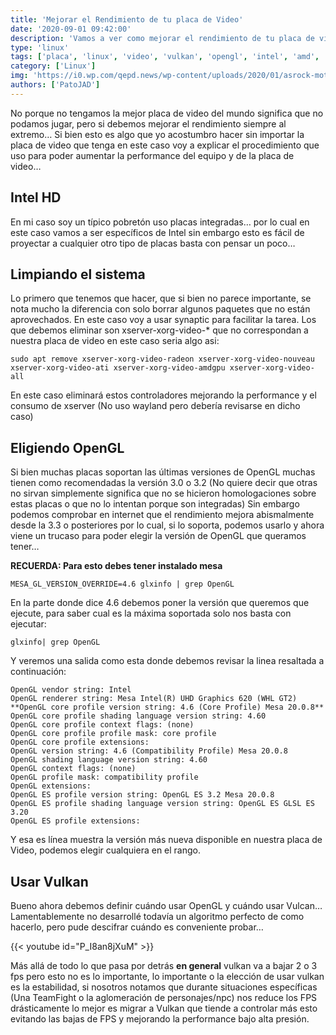```yaml
---
title: 'Mejorar el Rendimiento de tu placa de Video'
date: '2020-09-01 09:42:00'
description: 'Vamos a ver como mejorar el rendimiento de tu placa de video en este caso con ejemplo de una Intel UHD'
type: 'linux'
tags: ['placa', 'linux', 'video', 'vulkan', 'opengl', 'intel', 'amd', 'gpu']
category: ['Linux']
img: 'https://i0.wp.com/qepd.news/wp-content/uploads/2020/01/asrock-mother.jpg?fit=600%2C300&ssl=1'
authors: ['PatoJAD']
---
```


No porque no tengamos la mejor placa de video del mundo significa que no podamos jugar, pero si debemos mejorar el rendimiento siempre al extremo… Si bien esto es algo que yo acostumbro hacer sin importar la placa de video que tenga en este caso voy a explicar el procedimiento que uso para poder aumentar la performance del equipo y de la placa de video…

## Intel HD

En mi caso soy un típico pobretón uso placas integradas… por lo cual en este caso vamos a ser específicos de Intel sin embargo esto es fácil de proyectar a cualquier otro tipo de placas basta con pensar un poco…

## Limpiando el sistema

Lo primero que tenemos que hacer, que si bien no parece importante, se nota mucho la diferencia con solo borrar algunos paquetes que no están aprovechados. En este caso voy a usar synaptic para facilitar la tarea. Los que debemos eliminar son xserver-xorg-video-\* que no correspondan a nuestra placa de video en este caso seria algo asi:

    sudo apt remove xserver-xorg-video-radeon xserver-xorg-video-nouveau xserver-xorg-video-ati xserver-xorg-video-amdgpu xserver-xorg-video-all

En este caso eliminará estos controladores mejorando la performance y el consumo de xserver (No uso wayland pero debería revisarse en dicho caso)

## Eligiendo OpenGL

Si bien muchas placas soportan las últimas versiones de OpenGL muchas tienen como recomendadas la versión 3.0 o 3.2 (No quiere decir que otras no sirvan simplemente significa que no se hicieron homologaciones sobre estas placas o que no lo intentan porque son integradas) Sin embargo podemos comprobar en internet que el rendimiento mejora abismalmente desde la 3.3 o posteriores por lo cual, si lo soporta, podemos usarlo y ahora viene un trucaso para poder elegir la versión de OpenGL que queramos tener…

**RECUERDA: Para esto debes tener instalado mesa**

    MESA_GL_VERSION_OVERRIDE=4.6 glxinfo | grep OpenGL

En la parte donde dice 4.6 debemos poner la versión que queremos que ejecute, para saber cual es la máxima soportada solo nos basta con ejecutar:

    glxinfo| grep OpenGL

Y veremos una salida como esta donde debemos revisar la linea resaltada a continuación:

    OpenGL vendor string: Intel
    OpenGL renderer string: Mesa Intel(R) UHD Graphics 620 (WHL GT2)
    **OpenGL core profile version string: 4.6 (Core Profile) Mesa 20.0.8**
    OpenGL core profile shading language version string: 4.60
    OpenGL core profile context flags: (none)
    OpenGL core profile profile mask: core profile
    OpenGL core profile extensions:
    OpenGL version string: 4.6 (Compatibility Profile) Mesa 20.0.8
    OpenGL shading language version string: 4.60
    OpenGL context flags: (none)
    OpenGL profile mask: compatibility profile
    OpenGL extensions:
    OpenGL ES profile version string: OpenGL ES 3.2 Mesa 20.0.8
    OpenGL ES profile shading language version string: OpenGL ES GLSL ES 3.20
    OpenGL ES profile extensions:

Y esa es línea muestra la versión más nueva disponible en nuestra placa de Video, podemos elegir cualquiera en el rango.

## Usar Vulkan

Bueno ahora debemos definir cuándo usar OpenGL y cuándo usar Vulcan… Lamentablemente no desarrollé todavía un algoritmo perfecto de como hacerlo, pero pude descifrar cuándo es conveniente probar…

{{< youtube id="P_I8an8jXuM" >}}

Más allá de todo lo que pasa por detrás **en general** vulkan va a bajar 2 o 3 fps pero esto no es lo importante, lo importante o la elección de usar vulkan es la estabilidad, si nosotros notamos que durante situaciones específicas (Una TeamFight o la aglomeración de personajes/npc) nos reduce los FPS drásticamente lo mejor es migrar a Vulkan que tiende a controlar más esto evitando las bajas de FPS y mejorando la performance bajo alta presión.
